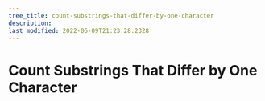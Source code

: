 ```yaml
---
tree_title: count-substrings-that-differ-by-one-character
description: 
last_modified: 2022-06-09T21:23:28.2328
---
```


# Count Substrings That Differ by One Character
